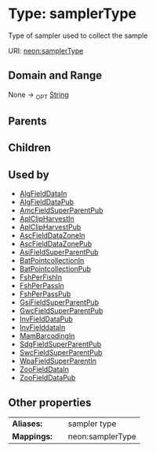 
# Type: samplerType


Type of sampler used to collect the sample

URI: [neon:samplerType](https://data.neonscience.org/samplerType)


## Domain and Range

None ->  <sub>OPT</sub> [String](types/String.md)

## Parents


## Children


## Used by

 * [AlgFieldDataIn](AlgFieldDataIn.md)
 * [AlgFieldDataPub](AlgFieldDataPub.md)
 * [AmcFieldSuperParentPub](AmcFieldSuperParentPub.md)
 * [AplClipHarvestIn](AplClipHarvestIn.md)
 * [AplClipHarvestPub](AplClipHarvestPub.md)
 * [AscFieldDataZoneIn](AscFieldDataZoneIn.md)
 * [AscFieldDataZonePub](AscFieldDataZonePub.md)
 * [AsiFieldSuperParentPub](AsiFieldSuperParentPub.md)
 * [BatPointcollectionIn](BatPointcollectionIn.md)
 * [BatPointcollectionPub](BatPointcollectionPub.md)
 * [FshPerFishIn](FshPerFishIn.md)
 * [FshPerPassIn](FshPerPassIn.md)
 * [FshPerPassPub](FshPerPassPub.md)
 * [GsiFieldSuperParentPub](GsiFieldSuperParentPub.md)
 * [GwcFieldSuperParentPub](GwcFieldSuperParentPub.md)
 * [InvFieldDataPub](InvFieldDataPub.md)
 * [InvFielddataIn](InvFielddataIn.md)
 * [MamBarcodingIn](MamBarcodingIn.md)
 * [SdgFieldSuperParentPub](SdgFieldSuperParentPub.md)
 * [SwcFieldSuperParentPub](SwcFieldSuperParentPub.md)
 * [WpaFieldSuperParentIn](WpaFieldSuperParentIn.md)
 * [ZooFieldDataIn](ZooFieldDataIn.md)
 * [ZooFieldDataPub](ZooFieldDataPub.md)

## Other properties

|  |  |  |
| --- | --- | --- |
| **Aliases:** | | sampler type |
| **Mappings:** | | neon:samplerType |

